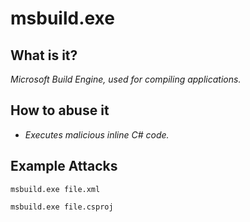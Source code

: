 # msbuild.exe
## What is it?
*Microsoft Build Engine, used for compiling applications.*

## How to abuse it
- *Executes malicious inline C# code.*

## Example Attacks
```
msbuild.exe file.xml

msbuild.exe file.csproj
```
